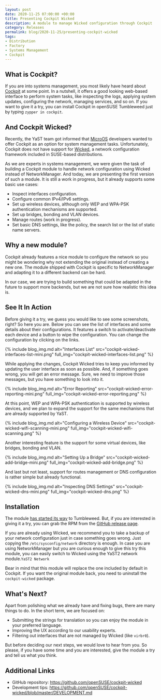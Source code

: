 ```yaml
---
layout: post
date: 2020-11-25 07:00:00 +00:00
title: Presenting Cockpit Wicked
description: A module to manage Wicked configuration through Cockpit
category: Releases
permalink: blog/2020-11-25/presenting-cockpit-wicked
tags:
- Distribution
- Factory
- Systems Management
- Cockpit
---
```


## What is Cockpit?

If you are into systems management, you most likely have heard about
[Cockpit](https://cockpit-project.org/) at some point. In a nutshell, it offers a good looking
web-based interface to perform system tasks, like inspecting the logs, applying system updates,
configuring the network, managing services, and so on. If you want to give it a try, you can install
Cockpit in openSUSE Tumbleweed just by typing `zypper in cockpit`.

## And Cockpit Wicked?

Recently, the YaST team got informed that [MicroOS](https://microos.opensuse.org/) developers wanted
to offer Cockpit as an option for system management tasks. Unfortunately, Cockpit does not have
support for [Wicked](https://en.opensuse.org/Portal:Wicked), a network configuration framework
included in SUSE-based distributions.

As we are experts in systems management, we were given the task of building a Cockpit module to
handle network configuration using Wicked instead of NetworkManager. And today, we are presenting
the first version of such a module. It is still a work in progress, but it already supports some
basic use cases:

* Inspect interfaces configuration.
* Configure common IPv4/IPv6 settings.
* Set up wireless devices, although only WEP and WPA-PSK authentication mechanisms are supported.
* Set up bridges, bonding and VLAN devices.
* Manage routes (work in progress).
* Set basic DNS settings, like the policy, the search list or the list of static name servers.

## Why a new module?

Cockpit already features a nice module to configure the network so you might be wondering why
not extending the original instead of creating a new one. The module shipped with Cockpit 
is specific to NetworkManager and adapting it to a different backend can be hard.

In our case, we are trying to build something that could be adapted in the future to support more
backends, but we are not sure how realistic this idea is.

## See It In Action

Before giving it a try, we guess you would like to see some screenshots, right? So here you are.
Below you can see the list of interfaces and some details about their configurations. It features a
switch to activate/deactivate each device and a button to wipe the configuration. You can change the
configuration by clicking on the links.

{% include blog_img.md alt="Interfaces List"
src="cockpit-wicked-interfaces-list-mini.png" full_img="cockpit-wicked-interfaces-list.png" %}

While applying the changes, Cockpit Wicked tries to keep you informed by updating the user interface
as soon as possible. And, if something goes wrong, you will get an error message. Sure, we need to
improve those messages, but you have something to look into it.

{% include blog_img.md alt="Error Reporting"
src="cockpit-wicked-error-reporting-mini.png" full_img="cockpit-wicked-error-reporting.png" %}

At this point, WEP and WPA-PSK authentication is supported by wireless devices, and we plan to
expand the support for the same mechanisms that are already supported by YaST.

{% include blog_img.md alt="Configuring a Wireless Device"
src="cockpit-wicked-wifi-scanning-mini.png" full_img="cockpit-wicked-wifi-scanning.png" %}

Another interesting feature is the support for some virtual devices, like bridges, bonding and VLAN.

{% include blog_img.md alt="Setting Up a Bridge"
src="cockpit-wicked-add-bridge-mini.png" full_img="cockpit-wicked-add-bridge.png" %}

And last but not least, support for routes management or DNS configuration is rather simple but
already functional.

{% include blog_img.md alt="Inspecting DNS Settings"
src="cockpit-wicked-dns-mini.png" full_img="cockpit-wicked-dns.png" %}

## Installation

The module [has started its way](https://build.opensuse.org/request/show/850538) to Tumbleweed. But,
if you are interested in giving it a try, you can grab the RPM from the [GitHub release
page](https://github.com/openSUSE/cockpit-wicked/releases/tag/1).

If you are already using Wicked, we recommend you to take a backup of your network configuration
just in case something goes wrong. Just copying the `/etc/sysconfig/network` directory is enough.
In case you are using NetworkManager but you are curious enough to give this try this module, you
can easily switch to Wicked using the YaST2 network module.`YaST2 Network`

Bear in mind that this module will replace the one included by default in Cockpit. If you want the
original module back, you need to uninstall the `cockpit-wicked` package.

## What's Next?

Apart from polishing what we already have and fixing bugs, there are many things to do. In the short
term, we are focused on:

* Submitting the strings for translation so you can enjoy the module in your preferred language.
* Improving the UX according to our usability experts.
* Filtering out interfaces that are not managed by Wicked (like `virbr0`).

But before deciding our next steps, we would love to hear from you. So please, if you have some time
and you are interested, give the module a try and tell us what you think.

## Additional Links

* GitHub repository: https://github.com/openSUSE/cockpit-wicked
* Development tips: https://github.com/openSUSE/cockpit-wicked/blob/master/DEVELOPMENT.md
